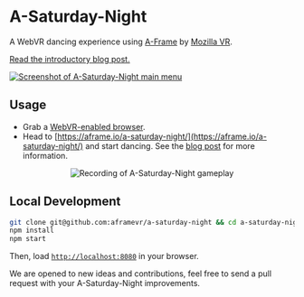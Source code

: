 # A-Saturday-Night

A WebVR dancing experience using [A-Frame](http://aframe.io) by [Mozilla VR](http://mozvr.com).

[Read the introductory blog post.](https://blog.mozvr.com/a-saturday-night/)

[![Screenshot of A-Saturday-Night main menu](assets/readme/mainmenu2.png)](https://aframe.io/a-saturday-night/)

## Usage

- Grab a [WebVR-enabled browser](https://webvr.info/).
- Head to [https://aframe.io/a-saturday-night/](https://aframe.io/a-saturday-night/) and start dancing. See the [blog post](https://blog.mozvr.com/a-saturday-night/) for more information.

<p align="center">
  <img src="assets/readme/a-blast-3s.gif" alt="Recording of A-Saturday-Night gameplay">
</p>

## Local Development

```bash
git clone git@github.com:aframevr/a-saturday-night && cd a-saturday-night
npm install
npm start
```

Then, load [`http://localhost:8080`](http://localhost:8080) in your browser.

We are opened to new ideas and contributions, feel free to send a pull request with your A-Saturday-Night improvements.
